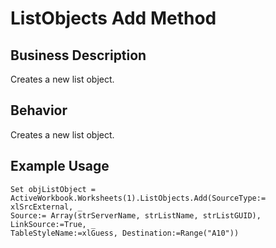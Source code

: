 # ListObjects Add Method

## Business Description
Creates a new list object.

## Behavior
Creates a new list object.

## Example Usage
```vba
Set objListObject = ActiveWorkbook.Worksheets(1).ListObjects.Add(SourceType:= xlSrcExternal, _ 
Source:= Array(strServerName, strListName, strListGUID), LinkSource:=True, _ 
TableStyleName:=xlGuess, Destination:=Range("A10"))
```